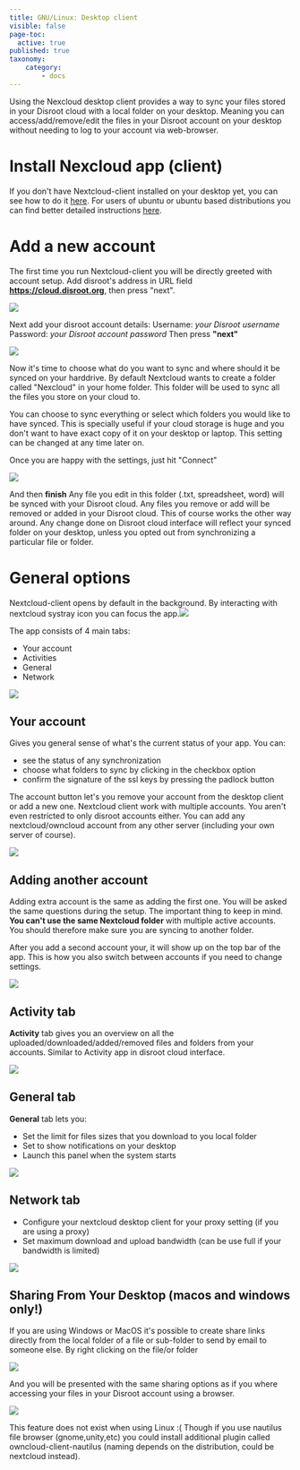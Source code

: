 ```yaml
---
title: GNU/Linux: Desktop client
visible: false
page-toc:
  active: true
published: true
taxonomy:
    category:
        - docs
---
```

Using the Nexcloud desktop client provides a way to sync your files stored in your Disroot cloud with a local folder on your desktop.
Meaning you can access/add/remove/edit the files in your Disroot account on your desktop without needing to log to your account via
web-browser.



# Install Nexcloud app (client)

If you don't have Nextcloud-client installed on your desktop yet, you can see how to do it [here](https://nextcloud.com/install/#install-clients).
For users of ubuntu or ubuntu based distributions you can find better detailed instructions [here](https://www.c-rieger.de/how-to-install-nextcloud-desktop-client-for-ubuntu/).

# Add a new account

The first time you run Nextcloud-client you will be directly greeted with account setup.
Add disroot's address in URL field **https://cloud.disroot.org**, then press "next".

![](en/desktop_client1.png)


Next add your disroot account details:
Username: *your Disroot username*
Password: *your Disroot account password*
Then press **"next"**

![](en/desktop_client2.png)


Now it's time to choose what do you want to sync and where should it be synced on your harddrive. By default Nextcloud wants to create a folder called "Nexcloud" in your home folder. This folder will be used to sync all the files you store on your cloud to.

You can choose to sync everything or select which folders you would like to have synced. This is specially useful if your cloud storage is huge and you don't want to have exact copy of it on your desktop or laptop. This setting can be changed at any time later on.

Once you are happy with the settings, just hit "Connect"

![](en/desktop_client3.png)

And then **finish**
Any file you edit in this folder (.txt, spreadsheet, word) will be synced with your Disroot cloud. Any files you remove or add will be removed or added in your Disroot cloud. This of course works the other way around. Any change done on Disroot cloud interface will reflect your synced folder on your desktop, unless you opted out from synchronizing a particular file or folder.


# General options

Nextcloud-client opens by default in the background. By interacting with nextcloud systray icon you can focus the app.![](en/desktop_client_systray.png)

The app consists of 4 main tabs:
 - Your account
 - Activities
 - General
 - Network

![](en/desktop_client4.png)

## Your account
Gives you general sense of what's the current status of your app. You can:
 - see the status of any synchronization
 - choose what folders to sync by clicking in the checkbox option
 - confirm the signature of the ssl keys by pressing the padlock button

The account button let's you remove your account from the desktop client  or add a new one. Nextcloud client work with multiple accounts. You aren't even restricted to only disroot accounts either. You can add any nextcloud/owncloud account from any other server (including your own server of course).

![](en/desktop_client5.png)

## Adding another account
Adding extra account is the same as adding the first one. You will be asked the same questions during the setup. The important thing to keep in mind. **You can't use the same Nextcloud folder** with multiple active accounts. You should therefore make sure you are syncing to another folder.

After you add a second account your, it will show up on the top bar of the app. This is how you also switch between accounts if you need to change settings.

![](en/desktop_client6.png)

## Activity tab
**Activity** tab gives you an overview on all the uploaded/downloaded/added/removed files and folders from your accounts. Similar to Activity app in disroot cloud interface.

![](en/desktop_client7.png)

## General tab
**General** tab lets you:

 - Set the limit for files sizes that you download to you local folder
 - Set to show notifications on your desktop
 - Launch this panel when the system starts

![](en/desktop_client8.png)

## Network tab

 - Configure your nextcloud desktop client for your proxy setting (if you are using a proxy)
 - Set maximum download and upload bandwidth (can be use full if your bandwidth is limited)

![](en/desktop_client9.png)

## Sharing From Your Desktop (macos and windows only!)

If you are using Windows or MacOS it's possible to create share links directly from the local folder of a file or sub-folder to send by email to someone else. By right clicking on the file/or folder  

![](en/desktop_client10.png)

And you will be presented with the same sharing options as if you where accessing your files in your Disroot account using a browser.

![](en/desktop_client11.png)


This feature does not exist when using Linux :(
Though if you use nautilus file browser (gnome,unity,etc) you could install additional plugin called owncloud-client-nautilus (naming depends on the distribution, could be nextcloud instead).
